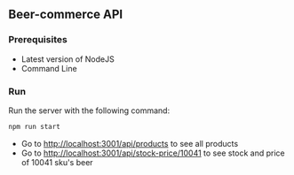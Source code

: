 ## Beer-commerce API

### Prerequisites

- Latest version of NodeJS
- Command Line

### Run

Run the server with the following command:

```js
npm run start
```

- Go to [http://localhost:3001/api/products](http://localhost:3001/api/products) to see all products
- Go to [http://localhost:3001/api/stock-price/10041](http://localhost:3001/api/stock-price/10041) to see stock and price of 10041 sku's beer
